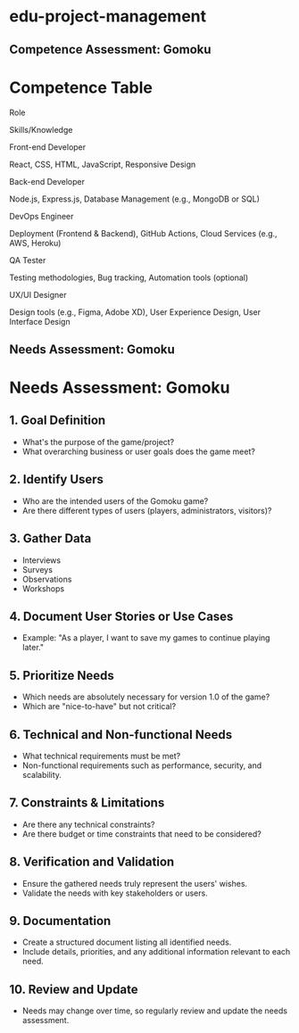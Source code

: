 # edu-project-management

## Competence Assessment: Gomoku

Competence Table
================

Role

Skills/Knowledge

Front-end Developer

React, CSS, HTML, JavaScript, Responsive Design

Back-end Developer

Node.js, Express.js, Database Management (e.g., MongoDB or SQL)

DevOps Engineer

Deployment (Frontend & Backend), GitHub Actions, Cloud Services (e.g., AWS, Heroku)

QA Tester

Testing methodologies, Bug tracking, Automation tools (optional)

UX/UI Designer

Design tools (e.g., Figma, Adobe XD), User Experience Design, User Interface Design



## Needs Assessment: Gomoku

Needs Assessment: Gomoku
========================

1\. Goal Definition
-------------------

*   What's the purpose of the game/project?
*   What overarching business or user goals does the game meet?

2\. Identify Users
------------------

*   Who are the intended users of the Gomoku game?
*   Are there different types of users (players, administrators, visitors)?

3\. Gather Data
---------------

*   Interviews
*   Surveys
*   Observations
*   Workshops

4\. Document User Stories or Use Cases
--------------------------------------

*   Example: "As a player, I want to save my games to continue playing later."

5\. Prioritize Needs
--------------------

*   Which needs are absolutely necessary for version 1.0 of the game?
*   Which are "nice-to-have" but not critical?

6\. Technical and Non-functional Needs
--------------------------------------

*   What technical requirements must be met?
*   Non-functional requirements such as performance, security, and scalability.

7\. Constraints & Limitations
-----------------------------

*   Are there any technical constraints?
*   Are there budget or time constraints that need to be considered?

8\. Verification and Validation
-------------------------------

*   Ensure the gathered needs truly represent the users' wishes.
*   Validate the needs with key stakeholders or users.

9\. Documentation
-----------------

*   Create a structured document listing all identified needs.
*   Include details, priorities, and any additional information relevant to each need.

10\. Review and Update
----------------------

*   Needs may change over time, so regularly review and update the needs assessment.
